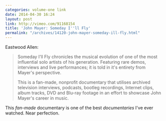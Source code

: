 ```yaml
---
categories: volume-one link
date: 2014-04-30 16:24
layout: post
link: http://vimeo.com/91168154
title: 'John Mayer: Someday I''ll Fly'
permalink: "/archives/14120-john-mayer-someday-ill-fly.html"
---
```



Eastwood Allen:  

> Someday I'll Fly chronicles the musical evolution of one of the most influential solo artists of his generation. Featuring rare demos, interviews and live performances; it is told in it's entirety from Mayer's perspective.
> 
> This is a fan-made, nonprofit documentary that utilises archived television interviews, podcasts, bootleg recordings, Internet clips, album tracks, DVD and Blu-ray footage in an effort to showcase John Mayer's career in music.

This *fan-made* documentary is one of the best _documentaries_ I've ever watched. Near perfection. 
